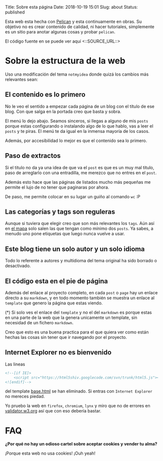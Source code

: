 Title: Sobre esta página
Date: 2018-10-19 15:01
Slug: about
Status: published

Esta web esta hecha con [Pelican](http://getpelican.com/) y esta continuamente en obras.
Su objetivo no es crear contenido de calidad, ni hacer tutoriales,
simplemente es un sitio para anotar algunas cosas y probar `pelican`.

El código fuente en se puede ver aquí <::SOURCE_URL::>

# Sobre la estructura de la web

Uso una modificación del tema `notmyidea` donde quizá los cambios más relevantes sean:

## El contenido es lo primero

No le veo el sentido a empezar cada página de un blog con el título de ese blog.
Con que salga en la portada creo que basta y sobra.

El menú lo dejo abajo. Seamos sinceros, si llegas a alguno de mis `posts` porque
estas configurando o instalando algo de lo que hablo, vas a leer el `posts` y te piras.
El menú te da igual en la inmensa mayoría de los casos.

Además, por accesibilidad lo mejor es que el contenido sea lo primero.

## Paso de extractos

Si el titulo no da ya una idea de que va el `post` es que es un muy mal titulo,
paso de arreglarlo con una entradilla, me merezco que no entres en el `post`.

Además esto hace que las páginas de listados mucho más pequeñas me permite
el lujo de no tener que paginaras por ahora.

De paso, me permite colocar en su lugar un guiño al comando `wc` :P

## Las categorías y tags son reguleras

Aunque si tuviera que elegir creo que son más relevantes los `tags`.
Aún así en [el mapa](::SITEURL::/::MAPA_URL::) solo salen las que tengan como
mínimo dos `posts`. Ya sabes, a menudo uno pone etiquetas que luego
nunca vuelve a usar.

## Este blog tiene un solo autor y un solo idioma

Todo lo referente a autores y multidioma del tema original ha sido borrado o desactivado.

## El código esta en el pie de página

Además del enlace al proyecto completo, en cada `post` o `page` hay un enlace
directo a su `markdown`, y en todo momento también se muestra un enlace al
`template` que genero la página que estas viendo.

(*) Si solo ves el enlace del `template` y no el del `markdown` es porque
estas en una parte de la web que la genera unicamente un template, sin
necesidad de un fichero `markdown`.

Creo que esto es una buena practica para el que quiera ver como están
hechas las cosas sin tener que ir navegando por el proyecto.

## Internet Explorer no es bienvenido

Las lineas

```html
<!--[if IE]>
    <script src="https://html5shiv.googlecode.com/svn/trunk/html5.js"></script>
<![endif]-->
```

del template [base.html](::SOURCE_URL::/themes/notmyidea-custom/templates/base.html)
se han eliminado. Si entras con `Internet Explorer` no mereces piedad.

Yo pruebo la web en `firefox`, `chromium`, `lynx` y miro que no de errores en
[validator.w3.org](https://validator.w3.org) así que con eso debería bastar.

# FAQ

**¿Por qué no hay un odioso cartel sobre aceptar cookies y vender tu alma?**

¡Porque esta web no usa cookies! ¡Ouh yeah!
